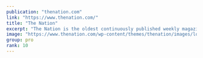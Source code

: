 ```yaml
---
publication: "thenation.com"
link: "https://www.thenation.com/"
title: "The Nation"
excerpt: "The Nation is the oldest continuously published weekly magazine in the United States, covering progressive political and cultural news, opinion, and analysis."
image: "https://www.thenation.com/wp-content/themes/thenation/images/loader_40x40.GIF"
group: pro
rank: 10
---
```

